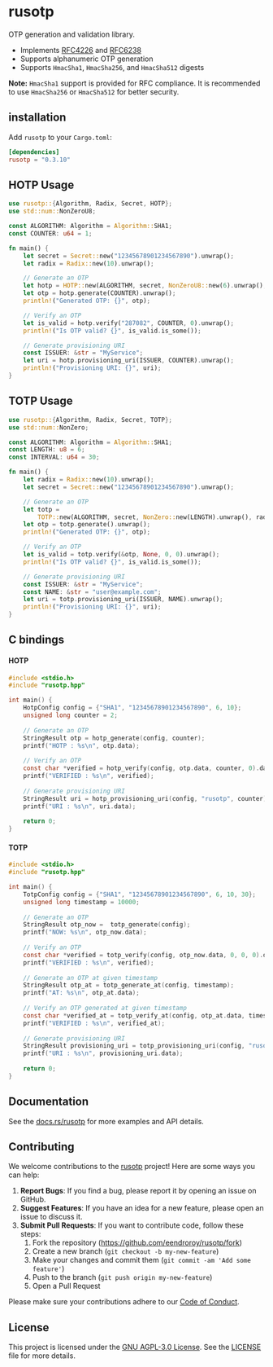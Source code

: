 # rusotp

OTP generation and validation library.

* Implements [RFC4226](https://datatracker.ietf.org/doc/html/rfc4226)
  and [RFC6238](https://datatracker.ietf.org/doc/html/rfc6238)
* Supports alphanumeric OTP generation
* Supports `HmacSha1`, `HmacSha256`, and `HmacSha512` digests

**Note:** `HmacSha1` support is provided for RFC compliance.
It is recommended to use `HmacSha256` or `HmacSha512` for better security.

## installation

Add `rusotp` to your `Cargo.toml`:

```toml
[dependencies]
rusotp = "0.3.10"
```

## HOTP Usage

```rust
use rusotp::{Algorithm, Radix, Secret, HOTP};
use std::num::NonZeroU8;

const ALGORITHM: Algorithm = Algorithm::SHA1;
const COUNTER: u64 = 1;

fn main() {
    let secret = Secret::new("12345678901234567890").unwrap();
    let radix = Radix::new(10).unwrap();

    // Generate an OTP
    let hotp = HOTP::new(ALGORITHM, secret, NonZeroU8::new(6).unwrap(), radix);
    let otp = hotp.generate(COUNTER).unwrap();
    println!("Generated OTP: {}", otp);

    // Verify an OTP
    let is_valid = hotp.verify("287082", COUNTER, 0).unwrap();
    println!("Is OTP valid? {}", is_valid.is_some());

    // Generate provisioning URI
    const ISSUER: &str = "MyService";
    let uri = hotp.provisioning_uri(ISSUER, COUNTER).unwrap();
    println!("Provisioning URI: {}", uri);
}
```

## TOTP Usage

```rust
use rusotp::{Algorithm, Radix, Secret, TOTP};
use std::num::NonZero;

const ALGORITHM: Algorithm = Algorithm::SHA1;
const LENGTH: u8 = 6;
const INTERVAL: u64 = 30;

fn main() {
    let radix = Radix::new(10).unwrap();
    let secret = Secret::new("12345678901234567890").unwrap();

    // Generate an OTP
    let totp =
        TOTP::new(ALGORITHM, secret, NonZero::new(LENGTH).unwrap(), radix, NonZero::new(INTERVAL).unwrap()).unwrap();
    let otp = totp.generate().unwrap();
    println!("Generated OTP: {}", otp);

    // Verify an OTP
    let is_valid = totp.verify(&otp, None, 0, 0).unwrap();
    println!("Is OTP valid? {}", is_valid.is_some());

    // Generate provisioning URI
    const ISSUER: &str = "MyService";
    const NAME: &str = "user@example.com";
    let uri = totp.provisioning_uri(ISSUER, NAME).unwrap();
    println!("Provisioning URI: {}", uri);
}
```

## C bindings

#### HOTP

```c
#include <stdio.h>
#include "rusotp.hpp"

int main() {
    HotpConfig config = {"SHA1", "12345678901234567890", 6, 10};
    unsigned long counter = 2;
    
    // Generate an OTP
    StringResult otp = hotp_generate(config, counter);
    printf("HOTP : %s\n", otp.data);
    
    // Verify an OTP
    const char *verified = hotp_verify(config, otp.data, counter, 0).data ? "true" : "false";
    printf("VERIFIED : %s\n", verified);
    
    // Generate provisioning URI
    StringResult uri = hotp_provisioning_uri(config, "rusotp", counter);
    printf("URI : %s\n", uri.data);
    
    return 0;
}
```

#### TOTP

```c
#include <stdio.h>
#include "rusotp.hpp"

int main() {
    TotpConfig config = {"SHA1", "12345678901234567890", 6, 10, 30};
    unsigned long timestamp = 10000;
    
    // Generate an OTP
    StringResult otp_now =  totp_generate(config);
    printf("NOW: %s\n", otp_now.data);
    
    // Verify an OTP
    const char *verified = totp_verify(config, otp_now.data, 0, 0, 0).data ? "true" : "false";
    printf("VERIFIED : %s\n", verified);
    
    // Generate an OTP at given timestamp
    StringResult otp_at = totp_generate_at(config, timestamp);
    printf("AT: %s\n", otp_at.data);
    
    // Verify an OTP generated at given timestamp
    const char *verified_at = totp_verify_at(config, otp_at.data, timestamp, 0, 0, 0).data ? "true" : "false";
    printf("VERIFIED : %s\n", verified_at);
    
    // Generate provisioning URI
    StringResult provisioning_uri = totp_provisioning_uri(config, "rusotp", "user@email.mail");
    printf("URI : %s\n", provisioning_uri.data);
    
    return 0;
}
```

## Documentation

See the [docs.rs/rusotp](https://docs.rs/rusotp) for more examples and API details.

## Contributing

We welcome contributions to the [rusotp](https://github.com/eendroroy/rusotp) project! Here are some ways you can help:

1. **Report Bugs**: If you find a bug, please report it by opening an issue on GitHub.
2. **Suggest Features**: If you have an idea for a new feature, please open an issue to discuss it.
3. **Submit Pull Requests**: If you want to contribute code, follow these steps:
    1. Fork the repository (https://github.com/eendroroy/rusotp/fork)
    2. Create a new branch (`git checkout -b my-new-feature`)
    3. Make your changes and commit them (`git commit -am 'Add some feature'`)
    4. Push to the branch (`git push origin my-new-feature`)
    5. Open a Pull Request

Please make sure your contributions adhere to our [Code of Conduct](http://contributor-covenant.org).

## License

This project is licensed under the [GNU AGPL-3.0 License](https://www.gnu.org/licenses/agpl-3.0.html).
See the [LICENSE](./LICENSE) file for more details.
